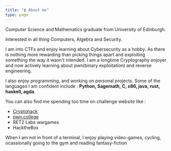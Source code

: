 ```yaml
---
title: "ϕ About me"
type: page
---
```



Computer Science and Mathematics graduate from University of Edinburgh.

Interested in all thing Computers, Algebra and Security. 

I am into CTFs and enjoy learning about Cybersecurity as a hobby. As there is nothing more rewarding than picking things apart and exploiting something the way it wasn't intended. I am a longtime Cryptography enjoyer and now actively learning about pwn(binary exploitation) and reverse engineering.

I also enjoy programming, and working on personal projects. Some of the languages I am confident include : **Python, Sagemath, C, x86, java, rust, haskell, agda**.

You can also find me spending too time on challenge website like : 
- [Cryptohack](https://cryptohack.org/user/thrypuro/)
- [pwn.college](https://dojo.pwn.college/)
- RET2 Labs wargames  
- HacktheBox

When I am not in front of a terminal, I enjoy playing video-games, cycling, ocassionally going to the gym and reading fantasy-fiction
